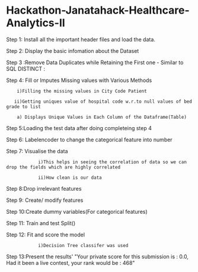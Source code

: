 # Hackathon-Janatahack-Healthcare-Analytics-II

Step 1: Install all the important header files and load the data.

Step 2: Display the basic infomation about the Dataset

Step 3 :Remove Data Duplicates while Retaining the First one - Similar to SQL DISTINCT :

Step 4: Fill or Imputes Missing values with Various Methods 

        i)Filling the missing values in City Code Patient

       ii)Getting uniques value of hospital code w.r.to null values of bed grade to list
       
        a) Displays Unique Values in Each Column of the Dataframe(Table) 
        
Step 5:Loading the test data after doing completeing step 4

Step 6: Labelencoder to change the categorical feature into number 
      
Step 7:  Visualise the data
                
                i)This helps in seeing the correlation of data so we can drop the fields which are highly correlated
                
                ii)How clean is our data

Step 8:Drop irrelevant features

Step 9: Create/ modify features

Step 10:Create dummy variables(For categorical features)

Step 11:  Train and test Split()

Step 12: Fit and score the model
   
                i)Decision Tree classifer was used

Step 13:Present the results'
        "Your private score for this submission is : 0.0, Had it been a live contest, your rank would be : 468" 
